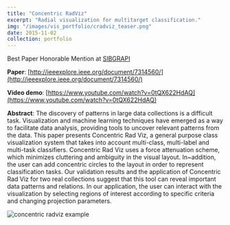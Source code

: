 ```yaml
---
title: "Concentric RadViz"
excerpt: "Radial visualization for multitarget classification."
img: "/images/vis_portfolio/cradviz_teaser.png"
date: 2015-11-02
collection: portfolio
---
```


Best Paper Honorable Mention at  [SIBGRAPI](http://sibgrapi2015.dcc.ufba.br/)

**Paper**: [http://ieeexplore.ieee.org/document/7314560/](http://ieeexplore.ieee.org/document/7314560/)

**Video demo**: [https://www.youtube.com/watch?v=0tQX622HdAQ](https://www.youtube.com/watch?v=0tQX622HdAQ)

**Abstract**: The discovery of patterns in large data collections is a difficult task. Visualization and machine learning techniques have emerged as a way to facilitate data analysis, providing tools to uncover relevant patterns from the data. This paper presents Concentric Rad Viz, a general purpose class visualization system that takes into account multi-class, multi-label and multi-task classifiers. Concentric Rad Viz uses a force attenuation scheme, which minimizes cluttering and ambiguity in the visual layout. In~addition, the user can add concentric circles to the layout in order to represent classification tasks. Our validation results and the application of Concentric Rad Viz for two real collections suggest that this tool can reveal important data patterns and relations. In our application, the user can interact with the visualization by selecting regions of interest according to specific criteria and changing projection parameters.

![concentric radviz example]({{site.url}}/images/vis_portfolio/cradviz.png)